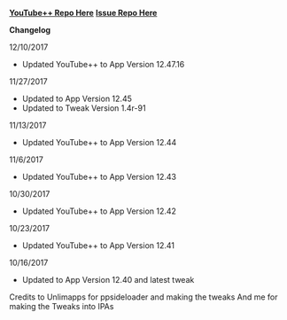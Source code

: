 **[YouTube++ Repo Here](https://github.com/JMccormick264/YouTubePP)**
**[Issue Repo Here](https://github.com/eni9889/YT-PP-Issues)**

**Changelog**

12/10/2017

 - Updated YouTube++ to App Version 12.47.16

11/27/2017

 - Updated to App Version 12.45
 - Updated to Tweak Version 1.4r-91

11/13/2017

 - Updated YouTube++ to App Version 12.44

11/6/2017

 - Updated YouTube++ to App Version 12.43

10/30/2017

 - Updated YouTube++ to App Version 12.42

10/23/2017

 - Updated YouTube++ to App Version 12.41

10/16/2017

 - Updated to App Version 12.40 and latest tweak


 Credits to Unlimapps for ppsideloader and making the tweaks
 And me for making the Tweaks into IPAs
